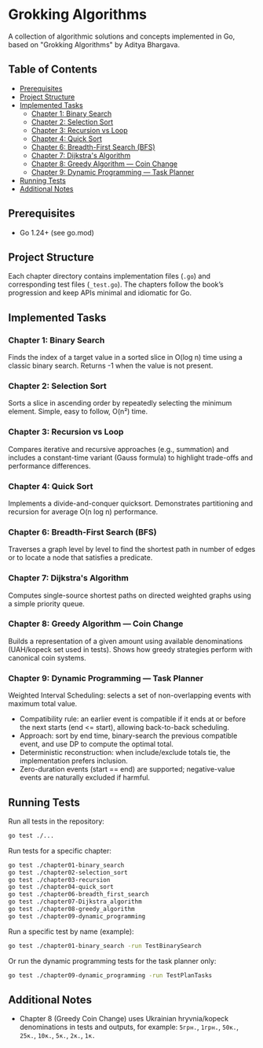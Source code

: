 # Grokking Algorithms

A collection of algorithmic solutions and concepts implemented in Go, based on "Grokking Algorithms" by Aditya Bhargava.

## Table of Contents

- [Prerequisites](#prerequisites)
- [Project Structure](#project-structure)
- [Implemented Tasks](#implemented-tasks)
  - [Chapter 1: Binary Search](#chapter-1-binary-search)
  - [Chapter 2: Selection Sort](#chapter-2-selection-sort)
  - [Chapter 3: Recursion vs Loop](#chapter-3-recursion-vs-loop)
  - [Chapter 4: Quick Sort](#chapter-4-quick-sort)
  - [Chapter 6: Breadth-First Search (BFS)](#chapter-6-breadth-first-search-bfs)
  - [Chapter 7: Dijkstra's Algorithm](#chapter-7-dijkstras-algorithm)
  - [Chapter 8: Greedy Algorithm — Coin Change](#chapter-8-greedy-algorithm--coin-change)
  - [Chapter 9: Dynamic Programming — Task Planner](#chapter-9-dynamic-programming--task-planner)
- [Running Tests](#running-tests)
- [Additional Notes](#additional-notes)

## Prerequisites

- Go 1.24+ (see go.mod)

## Project Structure

Each chapter directory contains implementation files (`.go`) and corresponding test files (`_test.go`). The chapters follow the book’s progression and keep APIs minimal and idiomatic for Go.

## Implemented Tasks

### Chapter 1: Binary Search
Finds the index of a target value in a sorted slice in O(log n) time using a classic binary search. Returns -1 when the value is not present.

### Chapter 2: Selection Sort
Sorts a slice in ascending order by repeatedly selecting the minimum element. Simple, easy to follow, O(n²) time.

### Chapter 3: Recursion vs Loop
Compares iterative and recursive approaches (e.g., summation) and includes a constant-time variant (Gauss formula) to highlight trade-offs and performance differences.

### Chapter 4: Quick Sort
Implements a divide-and-conquer quicksort. Demonstrates partitioning and recursion for average O(n log n) performance.

### Chapter 6: Breadth-First Search (BFS)
Traverses a graph level by level to find the shortest path in number of edges or to locate a node that satisfies a predicate.

### Chapter 7: Dijkstra's Algorithm
Computes single-source shortest paths on directed weighted graphs using a simple priority queue.

### Chapter 8: Greedy Algorithm — Coin Change
Builds a representation of a given amount using available denominations (UAH/kopeck set used in tests). Shows how greedy strategies perform with canonical coin systems.

### Chapter 9: Dynamic Programming — Task Planner
Weighted Interval Scheduling: selects a set of non-overlapping events with maximum total value.
- Compatibility rule: an earlier event is compatible if it ends at or before the next starts (end <= start), allowing back-to-back scheduling.
- Approach: sort by end time, binary-search the previous compatible event, and use DP to compute the optimal total.
- Deterministic reconstruction: when include/exclude totals tie, the implementation prefers inclusion.
- Zero-duration events (start == end) are supported; negative-value events are naturally excluded if harmful.

## Running Tests

Run all tests in the repository:

```bash
go test ./...
```

Run tests for a specific chapter:

```bash
go test ./chapter01-binary_search
go test ./chapter02-selection_sort
go test ./chapter03-recursion
go test ./chapter04-quick_sort
go test ./chapter06-breadth_first_search
go test ./chapter07-Dijkstra_algorithm
go test ./chapter08-greedy_algorithm
go test ./chapter09-dynamic_programming
```

Run a specific test by name (example):

```bash
go test ./chapter01-binary_search -run TestBinarySearch
```

Or run the dynamic programming tests for the task planner only:

```bash
go test ./chapter09-dynamic_programming -run TestPlanTasks
```

## Additional Notes

- Chapter 8 (Greedy Coin Change) uses Ukrainian hryvnia/kopeck denominations in tests and outputs, for example: `5грн.`, `1грн.`, `50к.`, `25к.`, `10к.`, `5к.`, `2к.`, `1к.`
